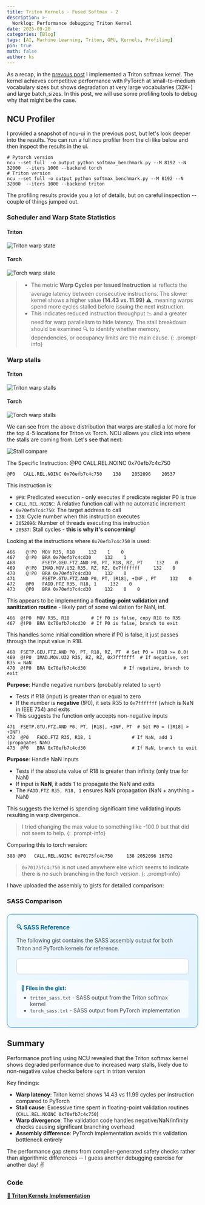 ```yaml
---
title: Triton Kernels - Fused Softmax - 2
description: >-
  Worklog: Performance debugging Triton Kernel
date: 2025-09-20
categories: [Blog]
tags: [AI, Machine Learning, Triton, GPU, Kernels, Profiling]
pin: true
math: false
author: ks
---
```


As a recap, in the [prevous post](../triton-kernels-softmax) I implemented a Triton softmax kernel. The kernel achieves competitive performance with PyTorch at small-to-medium vocabulary sizes but shows degradation at very large vocabularies (32K+) and large batch_sizes. In this post, we will use some profiling tools to debug why that might be the case. 

## NCU Profiler

I provided a snapshot of ncu-ui in the previous post, but let's look deeper into the results. You can run a full ncu profiler from the cli like below and then inspect the results in the ui.

```shell
# Pytorch version
ncu --set full  -o output python softmax_benchmark.py --M 8192 --N 32000  --iters 1000 --backend torch
# Triton version
ncu --set full -o output python softmax_benchmark.py --M 8192 --N 32000  --iters 1000 --backend triton
```

The profiling results provide you a lot of details, but on careful inspection -- couple of things jumped out.

### Scheduler and Warp State Statistics

#### Triton

![Triton warp state](/assets/softmax_warp_state_stats_triton.png)

#### Torch
![Torch warp state](/assets/softmax_warp_state_stats_torch.png)

> - The metric **Warp Cycles per Issued Instruction** 📊 reflects the average latency between consecutive instructions. The slower kernel shows a higher value **(14.43 vs. 11.99)** ⚠️, meaning warps spend more cycles stalled before issuing the next instruction. 
> - This indicates reduced instruction throughput 📉 and a greater need for warp parallelism to hide latency. The stall breakdown should be examined 🔍 to identify whether memory, dependencies, or occupancy limits are the main cause.
{: .prompt-info}

### Warp stalls 

#### Triton

![Triton warp stalls](/assets/softmax_ncu_warp_stalls_triton.png)

#### Torch
![Torch warp stalls](/assets/softmax_ncu_warp_stalls_torch.png)

We can see from the above distribution that warps are stalled a lot more for the top 4-5 locations for Triton vs Torch. NCU allows you click into where the stalls are coming from. Let's see that next:

![Stall compare](/assets/softmax_ncu_stall_sass_compare.png)

The Specific Instruction: @P0 CALL.REL.NOINC 0x70efb7c4c750

```
@P0   CALL.REL.NOINC 0x70efb7c4c750    138    2052096    20537
```

This instruction is:

- `@P0`: Predicated execution - only executes if predicate register P0 is true
- `CALL.REL.NOINC`: A relative function call with no automatic increment
- `0x70efb7c4c750`: The target address to call
- `138`: Cycle number when this instruction executes
- `2052096`: Number of threads executing this instruction
- `20537`: Stall cycles - **this is why it's concerning!**

Looking at the instructions where `0x70efb7c4c750` is used:

```assemby
466    @!P0  MOV R35, R18     132    1    0                                
467    @!P0  BRA 0x70efb7c4cd30     132    1                
468          FSETP.GEU.FTZ.AND P0, PT, R18, RZ, PT     132    0
469    @!P0  IMAD.MOV.U32 R35, RZ, RZ, 0x7fffffff     132    0           
470    @!P0  BRA 0x70efb7c4cd30     132    0
471          FSETP.GTU.FTZ.AND P0, PT, |R18|, +INF , PT     132    0
472    @P0   FADD.FTZ R35, R18, 1     132    0
473    @P0   BRA 0x70efb7c4cd30     132    0    0
```

This appears to be implementing a **floating-point validation and sanitization routine** - likely part of some validation for NaN, inf.

```
466  @!P0  MOV R35, R18        # If P0 is false, copy R18 to R35
467  @!P0  BRA 0x70efb7c4cd30  # If P0 is false, branch to exit
```
This handles some initial condition where if P0 is false, it just passes through the input value in R18.

```
468  FSETP.GEU.FTZ.AND P0, PT, R18, RZ, PT  # Set P0 = (R18 >= 0.0)
469  @!P0  IMAD.MOV.U32 R35, RZ, RZ, 0x7fffffff  # If negative, set R35 = NaN
470  @!P0  BRA 0x70efb7c4cd30              # If negative, branch to exit
```
**Purpose**: Handle negative numbers (probably related to `sqrt`)
- Tests if R18 (input) is greater than or equal to zero
- If the number is **negative** (!P0), it sets R35 to `0x7fffffff` (which is NaN in IEEE 754) and exits
- This suggests the function only accepts non-negative inputs

```
471  FSETP.GTU.FTZ.AND P0, PT, |R18|, +INF, PT  # Set P0 = (|R18| > +INF)
472  @P0   FADD.FTZ R35, R18, 1               # If NaN, add 1 (propagates NaN)
473  @P0   BRA 0x70efb7c4cd30                 # If NaN, branch to exit
```
**Purpose**: Handle NaN inputs
- Tests if the absolute value of R18 is greater than infinity (only true for NaN)
- If input is **NaN**, it adds 1 to propagate the NaN and exits
- The `FADD.FTZ R35, R18, 1` ensures NaN propagation (NaN + anything = NaN)

This suggests the kernel is spending significant time validating inputs resulting in warp divergence.

> I tried changing the max value to something like -100.0 but that did not seem to help. 
{: .prompt-info}

Comparing this to torch version:

```
388	@P0   CALL.REL.NOINC 0x70175fc4c750 	138	2052096	16792	
```

> `0x70175fc4c750` is not used anywhere else which seems to indicate there is no such branching in the torch version. 
{: .prompt-info}

I have uploaded the assembly to gists for detailed comparison:

### SASS Comparison

<div style="background: linear-gradient(135deg, #f0f9ff 0%, #e0f2fe 100%); border: 1px solid #0284c7; border-radius: 12px; padding: 24px; margin: 24px 0; box-shadow: 0 4px 6px -1px rgba(0, 0, 0, 0.1);">
  <div style="margin-bottom: 16px;">
    <h4 style="color: #0369a1; margin: 0 0 8px 0; font-size: 1.1em;">🔍 SASS Reference</h4>
    <p style="color: #374151; margin: 0; line-height: 1.5;">
      The following gist contains the SASS assembly output for both Triton and PyTorch kernels for reference.
    </p>
  </div>

  <div class="gist-wrapper" style="background-color: white; padding: 20px; border-radius: 8px; max-height: 600px; overflow-y: auto; border: 1px solid #cbd5e1;">
    <script src="https://gist.github.com/kapilsh/e05eb60eda61c3c43d4a131b34ad29dc.js"></script>
  </div>

  <div style="margin-top: 16px; padding: 12px; background-color: rgba(255, 255, 255, 0.7); border-radius: 6px;">
    <strong style="color: #0369a1;">📁 Files in the gist:</strong>
    <ul style="margin: 8px 0 0 0; color: #374151;">
      <li><code>triton_sass.txt</code> - SASS output from the Triton softmax kernel</li>
      <li><code>torch_sass.txt</code> - SASS output from PyTorch implementation</li>
    </ul>
  </div>
</div>

<style>
.gist-wrapper .gist-file {
  background-color: white !important;
}
.gist-wrapper .gist-data {
  background-color: white !important;
}
.gist-wrapper .highlight {
  background-color: white !important;
}
.gist-wrapper .blob-code-inner {
  background-color: white !important;
  color: #333 !important;
}
.gist-wrapper .blob-num {
  background-color: #f8f8f8 !important;
  color: #666 !important;
}
.gist-wrapper .gist-meta {
  background-color: #f8f8f8 !important;
}
</style>

## Summary

Performance profiling using NCU revealed that the Triton softmax kernel shows degraded performance due to increased warp stalls, likely due to non-negative value checks before `sqrt` in triton version

Key findings:

- **Warp latency**: Triton kernel shows 14.43 vs 11.99 cycles per instruction compared to PyTorch
- **Stall cause**: Excessive time spent in floating-point validation routines (`CALL.REL.NOINC 0x70efb7c4c750`)
- **Warp divergence**: The validation code handles negative/NaN/infinity checks causing significant branching overhead
- **Assembly difference**: PyTorch implementation avoids this validation bottleneck entirely

The performance gap stems from compiler-generated safety checks rather than algorithmic differences -- I guess another debugging exercise for another day! ✌️ 

### Code

**[🔗 Triton Kernels Implementation](https://github.com/kapilsh/gpt-oss-scratch/tree/main/kernels)**